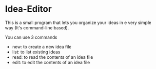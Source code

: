 # Idea-Editor
This is a small program that lets you organize your ideas in e very simple way (It's command-line based).

You can use 3 commands

- new: to create a new idea file
- list: to list existing ideas
- read: to read the contents of an idea file
- edit: to edit the contents of an idea file
